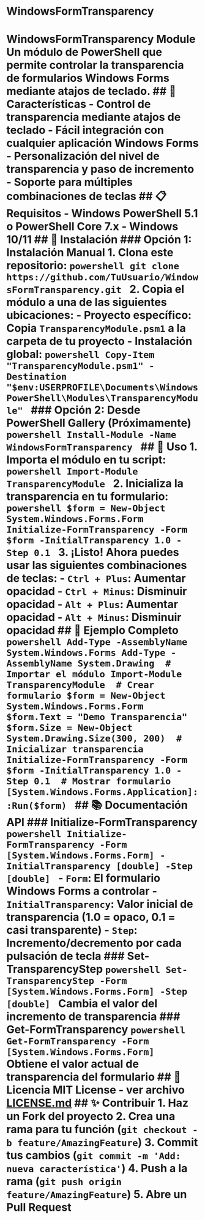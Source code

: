 # WindowsFormTransparency
# WindowsFormTransparency Module  Un módulo de PowerShell que permite controlar la transparencia de formularios Windows Forms mediante atajos de teclado.  ## 🚀 Características  - Control de transparencia mediante atajos de teclado - Fácil integración con cualquier aplicación Windows Forms - Personalización del nivel de transparencia y paso de incremento - Soporte para múltiples combinaciones de teclas  ## 📋 Requisitos  - Windows PowerShell 5.1 o PowerShell Core 7.x - Windows 10/11  ## 🔧 Instalación  ### Opción 1: Instalación Manual 1. Clona este repositorio: ```powershell git clone https://github.com/TuUsuario/WindowsFormTransparency.git ```  2. Copia el módulo a una de las siguientes ubicaciones:    - Proyecto específico: Copia `TransparencyModule.psm1` a la carpeta de tu proyecto    - Instalación global:  ```powershell Copy-Item "TransparencyModule.psm1" -Destination "$env:USERPROFILE\Documents\WindowsPowerShell\Modules\TransparencyModule" ```  ### Opción 2: Desde PowerShell Gallery (Próximamente) ```powershell Install-Module -Name WindowsFormTransparency ```  ## 📖 Uso  1. Importa el módulo en tu script: ```powershell Import-Module TransparencyModule ```  2. Inicializa la transparencia en tu formulario: ```powershell $form = New-Object System.Windows.Forms.Form Initialize-FormTransparency -Form $form -InitialTransparency 1.0 -Step 0.1 ```  3. ¡Listo! Ahora puedes usar las siguientes combinaciones de teclas:    - `Ctrl + Plus`: Aumentar opacidad    - `Ctrl + Minus`: Disminuir opacidad    - `Alt + Plus`: Aumentar opacidad    - `Alt + Minus`: Disminuir opacidad  ## 🎯 Ejemplo Completo  ```powershell Add-Type -AssemblyName System.Windows.Forms Add-Type -AssemblyName System.Drawing  # Importar el módulo Import-Module TransparencyModule  # Crear formulario $form = New-Object System.Windows.Forms.Form $form.Text = "Demo Transparencia" $form.Size = New-Object System.Drawing.Size(300, 200)  # Inicializar transparencia Initialize-FormTransparency -Form $form -InitialTransparency 1.0 -Step 0.1  # Mostrar formulario [System.Windows.Forms.Application]::Run($form) ```  ## 📚 Documentación API  ### Initialize-FormTransparency ```powershell Initialize-FormTransparency -Form [System.Windows.Forms.Form] -InitialTransparency [double] -Step [double] ``` - `Form`: El formulario Windows Forms a controlar - `InitialTransparency`: Valor inicial de transparencia (1.0 = opaco, 0.1 = casi transparente) - `Step`: Incremento/decremento por cada pulsación de tecla  ### Set-TransparencyStep ```powershell Set-TransparencyStep -Form [System.Windows.Forms.Form] -Step [double] ``` Cambia el valor del incremento de transparencia  ### Get-FormTransparency ```powershell Get-FormTransparency -Form [System.Windows.Forms.Form] ``` Obtiene el valor actual de transparencia del formulario  ## 📝 Licencia  MIT License - ver archivo [LICENSE.md](LICENSE.md)  ## ✨ Contribuir  1. Haz un Fork del proyecto 2. Crea una rama para tu función (`git checkout -b feature/AmazingFeature`) 3. Commit tus cambios (`git commit -m 'Add: nueva característica'`) 4. Push a la rama (`git push origin feature/AmazingFeature`) 5. Abre un Pull Request
